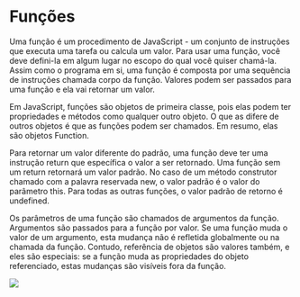 # Funções

Uma função é um procedimento de JavaScript - um conjunto de instruções que executa uma tarefa ou calcula um valor. Para usar uma função, você deve defini-la em algum lugar no escopo do qual você quiser chamá-la. Assim como o programa em si, uma função é composta por uma sequência de instruções chamada corpo da função. Valores podem ser passados para uma função e ela vai retornar um valor.

Em JavaScript, funções são objetos de primeira classe, pois elas podem ter propriedades e métodos como qualquer outro objeto. O que as difere de outros objetos é que as funções podem ser chamados. Em resumo, elas são objetos Function.

Para retornar um valor diferente do padrão, uma função deve ter uma instrução return que específica o valor a ser retornado. Uma função sem um return retornará um valor padrão. No caso de um método construtor chamado com a palavra reservada new, o valor padrão é o valor do parâmetro this. Para todas as outras funções, o valor padrão de retorno é undefined.

Os parâmetros de uma função são chamados de argumentos da função. Argumentos são passados para a função por valor. Se uma função muda o valor de um argumento, esta mudança não é refletida globalmente ou na chamada da função. Contudo, referência de objetos são valores também, e eles são especiais: se a função muda as propriedades do objeto referenciado, estas mudanças são visíveis fora da função.

![](https://github.com/leandrobeandrade/javascript-references/blob/master/functions/functions.png)